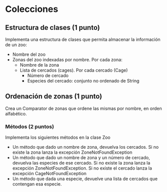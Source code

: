 # Colecciones 

## Estructura de clases (1 punto)
Implementa una estructura de clases que permita almacenar la información de un zoo:
- Nombre del zoo
- Zonas del zoo indexadas por nombre. Por cada zona:
  - Nombre de la zona
  - Lista de cercados (cages). Por cada cercado (Cage)
    - Número de cercado
    - Especies del cercado: conjunto no ordenado de String

## Ordenación de zonas  (1 punto)

Crea un Comparator de zonas que ordene las mismas por nombre, en orden alfabético.

### Métodos (2 puntos)

Implementa los siguientes métodos en la clase Zoo
- Un método que dado un nombre de zona, devuelva los cercados. Si no existe la zona lanza la excepción ZoneNotFoundException
- Un método que dado un nombre de zona y un número de cercado, devuelva las especies de ese cercado. Si no existe la zona lanza la excepción ZoneNotFoundException. Si no existe el cercado lanza la excepción CageNotFoundException
- Un método que dada una especie, devuelve una lista de cercados que contengan esa especie.